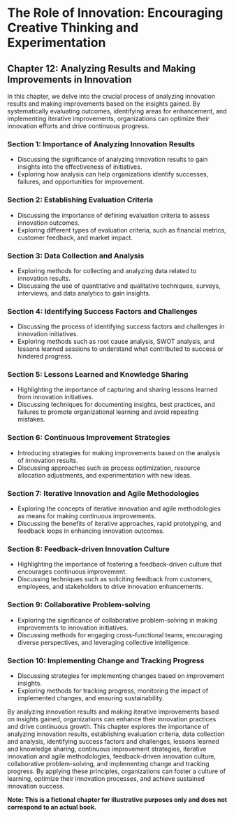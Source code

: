 The Role of Innovation: Encouraging Creative Thinking and Experimentation
=========================================================================

Chapter 12: Analyzing Results and Making Improvements in Innovation
-------------------------------------------------------------------

In this chapter, we delve into the crucial process of analyzing innovation results and making improvements based on the insights gained. By systematically evaluating outcomes, identifying areas for enhancement, and implementing iterative improvements, organizations can optimize their innovation efforts and drive continuous progress.

### Section 1: Importance of Analyzing Innovation Results

* Discussing the significance of analyzing innovation results to gain insights into the effectiveness of initiatives.
* Exploring how analysis can help organizations identify successes, failures, and opportunities for improvement.

### Section 2: Establishing Evaluation Criteria

* Discussing the importance of defining evaluation criteria to assess innovation outcomes.
* Exploring different types of evaluation criteria, such as financial metrics, customer feedback, and market impact.

### Section 3: Data Collection and Analysis

* Exploring methods for collecting and analyzing data related to innovation results.
* Discussing the use of quantitative and qualitative techniques, surveys, interviews, and data analytics to gain insights.

### Section 4: Identifying Success Factors and Challenges

* Discussing the process of identifying success factors and challenges in innovation initiatives.
* Exploring methods such as root cause analysis, SWOT analysis, and lessons learned sessions to understand what contributed to success or hindered progress.

### Section 5: Lessons Learned and Knowledge Sharing

* Highlighting the importance of capturing and sharing lessons learned from innovation initiatives.
* Discussing techniques for documenting insights, best practices, and failures to promote organizational learning and avoid repeating mistakes.

### Section 6: Continuous Improvement Strategies

* Introducing strategies for making improvements based on the analysis of innovation results.
* Discussing approaches such as process optimization, resource allocation adjustments, and experimentation with new ideas.

### Section 7: Iterative Innovation and Agile Methodologies

* Exploring the concepts of iterative innovation and agile methodologies as means for making continuous improvements.
* Discussing the benefits of iterative approaches, rapid prototyping, and feedback loops in enhancing innovation outcomes.

### Section 8: Feedback-driven Innovation Culture

* Highlighting the importance of fostering a feedback-driven culture that encourages continuous improvement.
* Discussing techniques such as soliciting feedback from customers, employees, and stakeholders to drive innovation enhancements.

### Section 9: Collaborative Problem-solving

* Exploring the significance of collaborative problem-solving in making improvements to innovation initiatives.
* Discussing methods for engaging cross-functional teams, encouraging diverse perspectives, and leveraging collective intelligence.

### Section 10: Implementing Change and Tracking Progress

* Discussing strategies for implementing changes based on improvement insights.
* Exploring methods for tracking progress, monitoring the impact of implemented changes, and ensuring sustainability.

By analyzing innovation results and making iterative improvements based on insights gained, organizations can enhance their innovation practices and drive continuous growth. This chapter explores the importance of analyzing innovation results, establishing evaluation criteria, data collection and analysis, identifying success factors and challenges, lessons learned and knowledge sharing, continuous improvement strategies, iterative innovation and agile methodologies, feedback-driven innovation culture, collaborative problem-solving, and implementing change and tracking progress. By applying these principles, organizations can foster a culture of learning, optimize their innovation processes, and achieve sustained innovation success.

**Note: This is a fictional chapter for illustrative purposes only and does not correspond to an actual book.**
